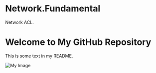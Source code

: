 # Network.Fundamental
Network ACL.

# Welcome to My GitHub Repository

This is some text in my README.


<img src="https://phoenixnap.com/kb/wp-content/uploads/2022/04/diagram-acl-router-filtering-pnap.png" alt="My Image">


